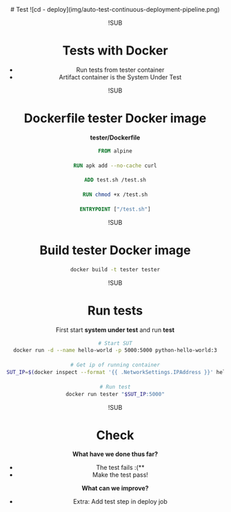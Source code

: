 <!-- .slide: data-background="#64217E" -->
<center>
# Test
![cd - deploy](img/auto-test-continuous-deployment-pipeline.png) <!-- .element: class="noborder" -->

!SUB
# Tests with Docker
- Run tests from tester container</span> <!-- .element: class="fragment" -->
- Artifact container is the System Under Test <!-- .element: class="fragment" -->

!SUB
# Dockerfile tester Docker image

**tester/Dockerfile**

```dockerfile
FROM alpine

RUN apk add --no-cache curl

ADD test.sh /test.sh

RUN chmod +x /test.sh

ENTRYPOINT ["/test.sh"]
```

!SUB
# Build tester Docker image

```bash
docker build -t tester tester
```

!SUB
# Run tests

First start **system under test** and run **test**

```bash
# Start SUT
docker run -d --name hello-world -p 5000:5000 python-hello-world:3

# Get ip of running container
SUT_IP=$(docker inspect --format '{{ .NetworkSettings.IPAddress }}' hello-world)

# Run test
docker run tester "$SUT_IP:5000"
```

!SUB
# Check

**What have we done thus far?**
- The test fails :(** <!-- .element: class="fragment" -->
- Make the test pass!  <!-- .element: class="fragment" -->

**What can we improve?** <!-- .element: class="fragment" -->
- Extra: Add test step in deploy job  <!-- .element: class="fragment" -->
